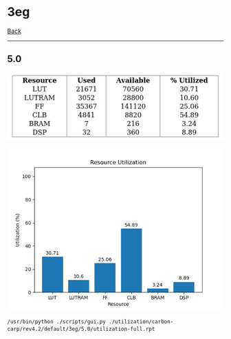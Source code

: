 # 3eg

[Back](<../rev4.2.md>)

---

## 5.0

<p align="center">
	<img src="../../../../../images/carbon-carp/rev4.2/default/3eg/5.0/table.jpg" />
</p>

<p align="center">
	<img src="../../../../../images/carbon-carp/rev4.2/default/3eg/5.0/graph.png" />
</p>

`/usr/bin/python ./scripts/gui.py ./utilization/carbon-carp/rev4.2/default/3eg/5.0/utilization-full.rpt`


